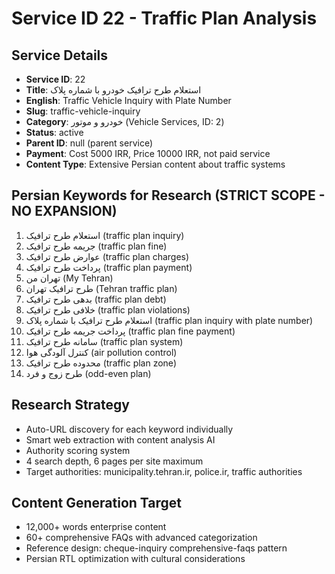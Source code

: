 # Service ID 22 - Traffic Plan Analysis

## Service Details
- **Service ID**: 22
- **Title**: استعلام طرح ترافیک خودرو با شماره پلاک
- **English**: Traffic Vehicle Inquiry with Plate Number  
- **Slug**: traffic-vehicle-inquiry
- **Category**: خودرو و موتور (Vehicle Services, ID: 2)
- **Status**: active
- **Parent ID**: null (parent service)
- **Payment**: Cost 5000 IRR, Price 10000 IRR, not paid service
- **Content Type**: Extensive Persian content about traffic systems

## Persian Keywords for Research (STRICT SCOPE - NO EXPANSION)
1. استعلام طرح ترافیک (traffic plan inquiry)
2. جریمه طرح ترافیک (traffic plan fine)  
3. عوارض طرح ترافیک (traffic plan charges)
4. پرداخت طرح ترافیک (traffic plan payment)
5. تهران من (My Tehran)
6. طرح ترافیک تهران (Tehran traffic plan)
7. بدهی طرح ترافیک (traffic plan debt)
8. خلافی طرح ترافیک (traffic plan violations)
9. استعلام طرح ترافیک با شماره پلاک (traffic plan inquiry with plate number)
10. پرداخت جریمه طرح ترافیک (traffic plan fine payment)
11. سامانه طرح ترافیک (traffic plan system)
12. کنترل آلودگی هوا (air pollution control)
13. محدوده طرح ترافیک (traffic plan zone)
14. طرح زوج و فرد (odd-even plan)

## Research Strategy
- Auto-URL discovery for each keyword individually
- Smart web extraction with content analysis AI
- Authority scoring system
- 4 search depth, 6 pages per site maximum
- Target authorities: municipality.tehran.ir, police.ir, traffic authorities

## Content Generation Target
- 12,000+ words enterprise content
- 60+ comprehensive FAQs with advanced categorization
- Reference design: cheque-inquiry comprehensive-faqs pattern
- Persian RTL optimization with cultural considerations